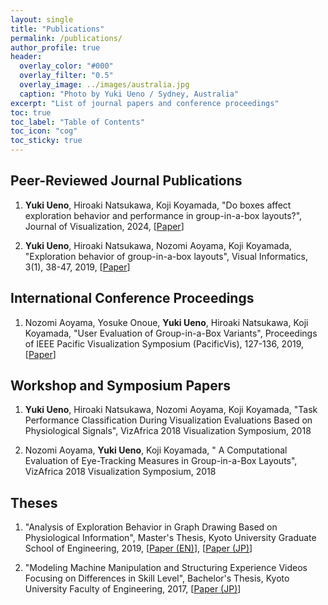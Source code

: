 ```yaml
---
layout: single
title: "Publications"
permalink: /publications/
author_profile: true
header:
  overlay_color: "#000"
  overlay_filter: "0.5"
  overlay_image: ../images/australia.jpg
  caption: "Photo by Yuki Ueno / Sydney, Australia"
excerpt: "List of journal papers and conference proceedings"
toc: true
toc_label: "Table of Contents"
toc_icon: "cog"
toc_sticky: true
---
```


<!-- You can also find my articles at my [ResearchGate](https://www.researchgate.net/profile/Keidai_Iiyama) and [Google Scholar](https://scholar.google.com/citations?user=84_oy1EAAAAJ&hl=ja). -->

## Peer-Reviewed Journal Publications
1. **Yuki Ueno**, Hiroaki Natsukawa, Koji Koyamada, "Do boxes affect exploration behavior and performance in group-in-a-box layouts?", Journal of Visualization, 2024, [[Paper](https://link.springer.com/article/10.1007/s12650-024-01037-2)]

1. **Yuki Ueno**, Hiroaki Natsukawa, Nozomi Aoyama, Koji Koyamada, "Exploration behavior of group-in-a-box layouts", Visual Informatics, 3(1), 38-47, 2019, [[Paper](https://www.sciencedirect.com/science/article/pii/S2468502X19300208)]

## International Conference Proceedings
1. Nozomi Aoyama, Yosuke Onoue, **Yuki Ueno**, Hiroaki Natsukawa, Koji Koyamada, "User Evaluation of Group-in-a-Box Variants", Proceedings of IEEE Pacific Visualization Symposium (PacificVis), 127-136, 2019, [[Paper](https://ieeexplore.ieee.org/document/8781570)]

## Workshop and Symposium Papers
1. **Yuki Ueno**, Hiroaki Natsukawa, Nozomi Aoyama, Koji Koyamada, "Task Performance Classification During Visualization Evaluations Based on Physiological Signals", VizAfrica 2018 Visualization Symposium, 2018

1. Nozomi Aoyama, **Yuki Ueno**, Koji Koyamada, " A Computational Evaluation of Eye-Tracking Measures in Group-in-a-Box Layouts", VizAfrica 2018 Visualization Symposium, 2018

## Theses
1. "Analysis of Exploration Behavior in Graph Drawing Based on Physiological Information", Master's Thesis, Kyoto University Graduate School of Engineering, 2019, [[Paper (EN)](../files/MasterThesis_EN.pdf)], [[Paper (JP)](../files/MasterThesis_JP.pdf)]

1. "Modeling Machine Manipulation and Structuring Experience Videos Focusing on Differences in Skill Level", Bachelor's Thesis, Kyoto University Faculty of Engineering, 2017, [[Paper (JP)](../files/BachelorThesis_JP.pdf)]